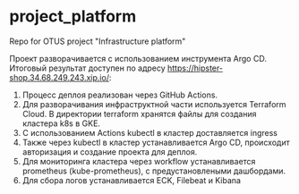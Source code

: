 # project_platform
Repo for OTUS project "Infrastructure platform"

Проект разворачивается с использованием инструмента Argo CD.
Итоговый результат доступен по адресу https://hipster-shop.34.68.249.243.xip.io/:


1. Процесс деплоя реализован через GitHub Actions.
2. Для разворачивания инфраструктной части используется Terraform Cloud. В директории terraform хранятся файлы для создания кластера k8s в GKE.
3. С использованием Actions kubectl в кластер доставляется ingress
4. Также через kubectl в кластер устанавливается Argo CD, происходит авторизация и создание проекта для деплоя.
5. Для мониторинга кластера через workflow устанавливается prometheus (kube-prometheus), с предустановлеными дашбордами.
6. Для сбора логов устанавливается ECK, Filebeat и Kibana
